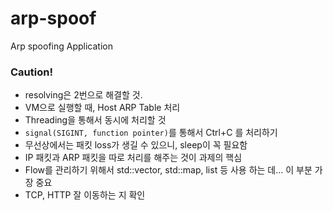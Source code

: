# arp-spoof
Arp spoofing Application

### Caution!
* resolving은 2번으로 해결할 것.
* VM으로 실행할 때, Host ARP Table 처리
* Threading을 통해서 동시에 처리할 것
* `signal(SIGINT, function pointer)`를 통해서 Ctrl+C 를 처리하기
* 무선상에서는 패킷 loss가 생길 수 있으니, sleep이 꼭 필요함
* IP 패킷과 ARP 패킷을 따로 처리를 해주는 것이 과제의 핵심
* Flow를 관리하기 위해서 std::vector, std::map, list 등 사용 하는 데... 이 부분 가장 중요
* TCP, HTTP 잘 이동하는 지 확인
